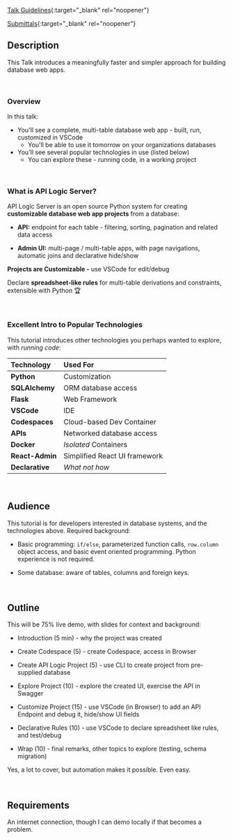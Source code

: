 [Talk Guidelines](https://us.pycon.org/2023/speaking/talks/){:target="_blank" rel="noopener"}

[Submittals](https://pretalx.com/pyconus2023/me/submissions/38SUMK/){:target="_blank" rel="noopener"}

## Description

This Talk introduces a meaningfully faster and simpler approach for building database web apps.

&nbsp;

### Overview

In this talk:

* You'll see a complete, multi-table database web app - built, run, customized in VSCode
    * You'll be able to use it tomorrow on your organizations databases
* You'll see several popular technologies in use (listed below)
    * You can explore these - running code, in a working project

&nbsp;

### What is API Logic Server?

API Logic Server is an open source Python system for creating __customizable database web app projects__ from a database:

* __API:__ endpoint for each table - filtering, sorting, pagination and related data access

* __Admin UI:__ multi-page / multi-table apps, with page navigations, automatic joins and declarative hide/show

__Projects are Customizable -__ use VSCode for  edit/debug

Declare **spreadsheet-like rules** for multi-table derivations and constraints, extensible with Python :trophy:

&nbsp;

### Excellent Intro to Popular Technologies

This tutorial introduces other technologies you perhaps wanted to explore, with _running code_:

| Technology  | Used For    |
:---------|:-----------|
| __Python__  | Customization |
| __SQLAlchemy__  | ORM database access |
| __Flask__  | Web Framework |
| __VSCode__  | IDE |
| __Codespaces__  | Cloud-based Dev Container |
| __APIs__  | Networked database access |
| __Docker__ | *Isolated* Containers |
| __React-Admin__ | Simplified React UI framework |
| __Declarative__ | *What not how* |

&nbsp;

## Audience

This tutorial is for developers interested in database systems, and the technologies above.  Required background:

* Basic programming: `if/else`, parameterized function calls, `row.column` object access, and basic event oriented programming.  Python experience is not required.

* Some database: aware of tables, columns and foreign keys.

&nbsp;

## Outline

This will be 75% live demo, with slides for context and background:

* Introduction (5 min) - why the project was created

* Create Codespace (5) - create Codespace, access in Browser

* Create API Logic Project (5) - use CLI to create project from pre-supplied database

* Explore Project (10) - explore the created UI, exercise the API in Swagger

* Customize Project (15) - use VSCode (in Browser) to add an API Endpoint and debug it, hide/show UI fields

* Declarative Rules (10) - use VSCode to declare spreadsheet like rules, and test/debug

* Wrap (10) - final remarks, other topics to explore (testing, schema migration)

Yes, a lot to cover, but automation makes it possible.  Even easy.

&nbsp;

## Requirements

An internet connection, though I can demo locally if that becomes a problem.